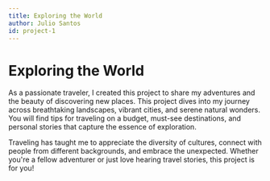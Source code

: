 ```yaml
---
title: Exploring the World
author: Julio Santos
id: project-1 
---
```


# Exploring the World

As a passionate traveler, I created this project to share my adventures and the beauty of discovering new places. This project dives into my journey across breathtaking landscapes, vibrant cities, and serene natural wonders. You will find tips for traveling on a budget, must-see destinations, and personal stories that capture the essence of exploration. 

Traveling has taught me to appreciate the diversity of cultures, connect with people from different backgrounds, and embrace the unexpected. Whether you're a fellow adventurer or just love hearing travel stories, this project is for you!
